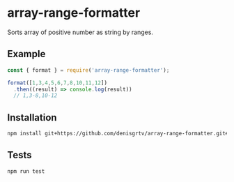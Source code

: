 # array-range-formatter
Sorts array of positive number as string by ranges.

## Example
```js
const { format } = require('array-range-formatter');

format([1,3,4,5,6,7,8,10,11,12])
  .then((result) => console.log(result))
  // 1,3-8,10-12
```

## Installation
```bash
npm install git+https://github.com/denisgrtv/array-range-formatter.git#1.0.0
```

## Tests
```bash
npm run test
```